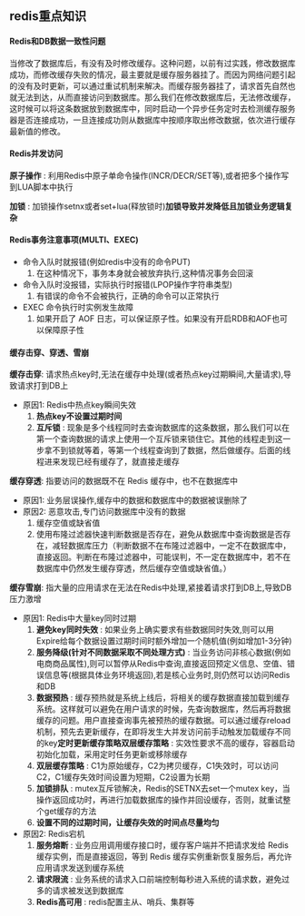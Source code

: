 ## redis重点知识
#### Redis和DB数据一致性问题
当修改了数据库后，有没有及时修改缓存。这种问题，以前有过实践，修改数据库成功，而修改缓存失败的情况，最主要就是缓存服务器挂了。而因为网络问题引起的没有及时更新，可以通过重试机制来解决。而缓存服务器挂了，请求首先自然也就无法到达，从而直接访问到数据库。那么我们在修改数据库后，无法修改缓存，这时候可以将这条数据放到数据库中，同时启动一个异步任务定时去检测缓存服务器是否连接成功，一旦连接成功则从数据库中按顺序取出修改数据，依次进行缓存最新值的修改。
#### Redis并发访问
**原子操作** : 利用Redis中原子单命令操作(INCR/DECR/SET等),或者把多个操作写到LUA脚本中执行

**加锁** : 加锁操作setnx或者set+lua(释放锁时)**加锁导致并发降低且加锁业务逻辑复杂**
#### Redis事务注意事项(MULTI、EXEC)
- 命令入队时就报错(例如redis中没有的命令PUT)
    1. 在这种情况下，事务本身就会被放弃执行,这种情况事务会回滚
- 命令入队时没报错，实际执行时报错(LPOP操作字符串类型)
    1. 有错误的命令不会被执行，正确的命令可以正常执行
- EXEC 命令执行时实例发生故障
    1. 如果开启了 AOF 日志，可以保证原子性。如果没有开启RDB和AOF也可以保障原子性

#### 缓存击穿、穿透、雪崩
**缓存击穿**: 请求热点key时,无法在缓存中处理(或者热点key过期瞬间,大量请求),导致请求打到DB上
- 原因1: Redis中热点key瞬间失效
    1. **热点key不设置过期时间**
    2. **互斥锁** : 现象是多个线程同时去查询数据库的这条数据，那么我们可以在第一个查询数据的请求上使用一个互斥锁来锁住它。其他的线程走到这一步拿不到锁就等着，等第一个线程查询到了数据，然后做缓存。后面的线程进来发现已经有缓存了，就直接走缓存
    
**缓存穿透**: 指要访问的数据既不在 Redis 缓存中，也不在数据库中
- 原因1: 业务层误操作,缓存中的数据和数据库中的数据被误删除了
- 原因2: 恶意攻击,专门访问数据库中没有的数据
    1. 缓存空值或缺省值
    2. 使用布隆过滤器快速判断数据是否存在，避免从数据库中查询数据是否存在，减轻数据库压力（判断数据不在布隆过滤器中，一定不在数据库中，直接返回。判断在布隆过滤器中，可能误判，不一定在数据库中，若不在数据库中仍然发生缓存穿透，然后缓存空值或缺省值。）

**缓存雪崩**: 指大量的应用请求在无法在Redis中处理,紧接着请求打到DB上,导致DB压力激增
- 原因1: Redis中大量key同时过期
    1. **避免key同时失效** : 如果业务上确实要求有些数据同时失效,则可以用Expire给每个数据设置过期时间时额外增加一个随机值(例如增加1-3分钟)
    2. **服务降级(针对不同数据采取不同处理方式)** : 当业务访问非核心数据(例如电商商品属性),则可以暂停从Redis中查询,直接返回预定义信息、空值、错误信息等(根据具体业务环境返回),若是核心业务时,则仍然可以访问Redis和DB
    3. **数据预热** : 缓存预热就是系统上线后，将相关的缓存数据直接加载到缓存系统。这样就可以避免在用户请求的时候，先查询数据库，然后再将数据缓存的问题。用户直接查询事先被预热的缓存数据。可以通过缓存reload机制，预先去更新缓存，在即将发生大并发访问前手动触发加载缓存不同的key**定时更新缓存策略双层缓存策略** : 实效性要求不高的缓存，容器启动初始化加载，采用定时任务更新或移除缓存
    4. **双层缓存策略** : C1为原始缓存，C2为拷贝缓存，C1失效时，可以访问C2，C1缓存失效时间设置为短期，C2设置为长期
    5. **加锁排队** : mutex互斥锁解决，Redis的SETNX去set一个mutex key，当操作返回成功时，再进行加载数据库的操作并回设缓存，否则，就重试整个get缓存的方法
    6. **设置不同的过期时间，让缓存失效的时间点尽量均匀** 
- 原因2: Redis宕机
    1. **服务熔断** : 业务应用调用缓存接口时，缓存客户端并不把请求发给 Redis 缓存实例，而是直接返回，等到 Redis 缓存实例重新恢复服务后，再允许应用请求发送到缓存系统
    2. **请求限流** : 业务系统的请求入口前端控制每秒进入系统的请求数，避免过多的请求被发送到数据库
    3. **Redis高可用** : redis配置主从、哨兵、集群等
